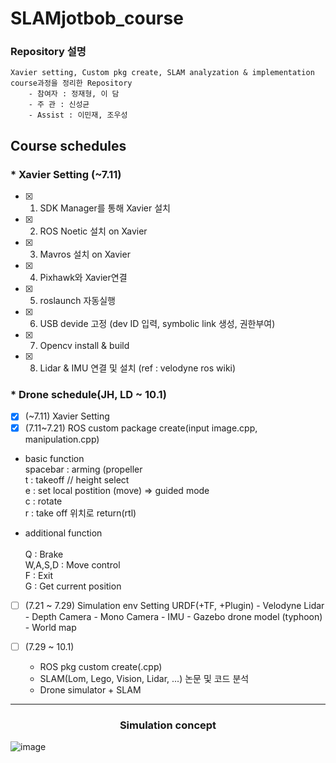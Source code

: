 # SLAMjotbob_course

### Repository 설명
```
Xavier setting, Custom pkg create, SLAM analyzation & implementation course과정을 정리한 Repository 
    - 참여자 : 정재형, 이 담
    - 주 관 : 신성균
    - Assist : 이민재, 조우성
```
## Course schedules

### * Xavier Setting (~7.11)
- [x] 1) SDK Manager를 통해 Xavier 설치
- [x] 2) ROS Noetic 설치 on Xavier
- [x] 3) Mavros 설치 on Xavier
- [x] 4) Pixhawk와 Xavier연결
- [x] 5) roslaunch 자동실행
- [x] 6) USB devide 고정 (dev ID 입력, symbolic link 생성, 권한부여)
- [x] 7) Opencv install & build
- [x] 8) Lidar & IMU 연결 및 설치 (ref : velodyne ros wiki)

### * Drone schedule(JH, LD ~ 10.1)	
- [x] (~7.11) Xavier Setting
- [X] (7.11~7.21) ROS custom package create(input image.cpp, manipulation.cpp)
- basic function<br>
    spacebar : arming (propeller <br>
    t : takeoff // height select <br>
    e : set local postition (move) => guided mode <br>
    c : rotate <br>
    r : take off 위치로 return(rtl)<br>

- additional function<br><br>
    Q : Brake <br>
    W,A,S,D : Move control<br>
    F : Exit<br>
    G : Get current position<br>

- [ ] (7.21 ~ 7.29) Simulation env Setting 
    URDF(+TF, +Plugin)
        - Velodyne Lidar 
        - Depth Camera
        - Mono Camera
        - IMU
        - Gazebo drone model (typhoon)
        - World map   
    
- [ ] (7.29 ~ 10.1) 
    - ROS pkg custom create(.cpp)
    - SLAM(Lom, Lego, Vision, Lidar, ...) 논문 및 코드 분석
    - Drone simulator + SLAM 

---
### <div align="center"> Simulation concept </div>
![image](https://user-images.githubusercontent.com/79160507/178926870-19e59e3f-d8c6-47a6-842d-4ec2847d4a92.png)
